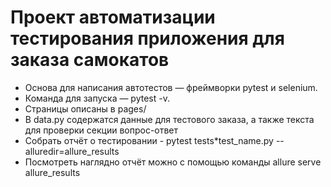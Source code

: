 # Проект автоматизации тестирования приложения для заказа самокатов
* Основа для написания автотестов — фреймворки pytest и selenium.
* Команда для запуска — pytest -v.
* Страницы описаны в pages/
* В data.py содержатся данные для тестового заказа, а также текста для проверки секции вопрос-ответ
* Собрать отчёт о тестировании - pytest tests\*test_name.py --alluredir=allure_results
* Посмотреть наглядно отчёт можно с помощью команды allure serve allure_results 
